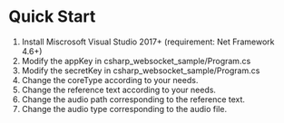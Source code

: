 # Quick Start

1. Install Miscrosoft Visual Studio 2017+ (requirement: Net Framework 4.6+)
2. Modify the appKey in csharp_websocket_sample/Program.cs
3. Modify the secretKey in csharp_websocket_sample/Program.cs
4. Change the coreType according to your needs.
5. Change the reference text according to your needs.
6. Change the audio path corresponding to the reference text.
7. Change the audio type corresponding to the audio file.